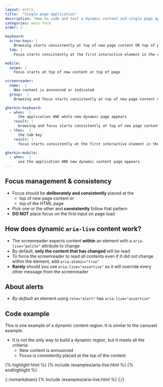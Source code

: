 ```yaml
---
layout: entry
title:  "Single page application"
description: "How to code and test a dynamic content and single page apps"
categories: main form
order: 2

keyboard:
  arrow-keys: |
    Browsing starts consistently at top of new page content OR top of page
  tab: |
    Focus starts consistently at the first interactive element in the content or top of page

mobile:
  swipe: |
    Focus starts at top of new content or top of page

screenreader:
  name:  |
    New content is announced or indicated 
  group:  |
    Browsing and focus starts consistently at top of new page content or top of page

gherkin-keyboard: 
  - when:  |
      the application AND whole new dynamic page appears
    result: |
      browsing and focus starts consistently at top of new page content or top of page
  - then:  |
      the tab key
    result: |
      focus starts consistently at the first interactive element in the new page content or top of page

gherkin-mobile:
  - when:  |
      use the application AND new dynamic content page appears
---
```


## Focus management & consistency

- Focus should be **deliberately and consistently** placed at the
  - top of new page content or 
  - top of the HTML page
- Pick one or the other and **consistently** follow that pattern
- **DO NOT** place focus on the first input on page load

## How does dynamic `aria-live` content work?

- The screenreader expects content **within** an element with a `aria-live="polite"` attribute to change
- By default, **only the content that has changed** will be read
- To force the screenreader to read all contents even if it did not change within the element, add `aria-atomic="true"`
- **Rarely** should you use `aria-live="assertive"` as it will override every other message from the screenreader

## About alerts

- _By default_ an element using `role="alert"` has `aria-live="assertive"`

## Code example

This is one example of a dynamic content region. It is similar to the carousel example.

- It is not the only way to build a dynamic region, but it meets all the critieria:
  - New content is announced
  - Focus is consistently placed at the top of the content

{% highlight html %}
{% include /examples/aria-live.html %}
{% endhighlight %}

{::nomarkdown}
{% include /examples/aria-live.html %}
{:/}
